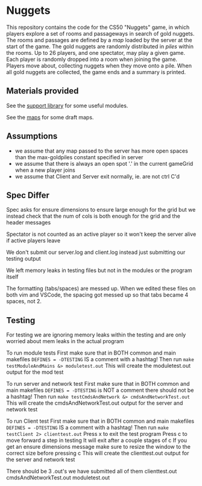 # Nuggets

This repository contains the code for the CS50 "Nuggets" game, in which players explore a set of rooms and passageways in search of gold nuggets.
The rooms and passages are defined by a *map* loaded by the server at the start of the game.
The gold nuggets are randomly distributed in *piles* within the rooms.
Up to 26 players, and one spectator, may play a given game.
Each player is randomly dropped into a room when joining the game.
Players move about, collecting nuggets when they move onto a pile.
When all gold nuggets are collected, the game ends and a summary is printed.

## Materials provided

See the [support library](support/README.md) for some useful modules.

See the [maps](maps/README.md) for some draft maps.

## Assumptions
- we assume that any map passed to the server has more open spaces than the max-goldpiles constant specified in server
- we assume that there is always an open spot '.' in the current gameGrid when a new player joins
- we assume that Client and Server exit normally, ie. are not ctrl C'd

## Spec Differ

Spec asks for ensure dimensions to ensure large enough for the grid but we instead check that the num of cols is both enough
for the grid and the header messages

Spectator is not counted as an active player so it won't keep the server alive if active players leave

We don't submit our server.log and client.log instead just submitting our testing output

We left memory leaks in testing files but not in the modules or the program itself

The formatting (tabs/spaces) are messed up. When we edited these files on both vim and VSCode, the spacing
got messed up so that tabs became 4 spaces, not 2.

## Testing

For testing we are ignoring memory leaks within the testing and are only worried about mem
leaks in the actual program

To run module tests
    First make sure that in BOTH common and main makefiles
        `DEFINES = -DTESTING` IS a comment with a hashtag!
    Then run
        `make testModuleAndMains &> moduletest.out`
    This will create the moduletest.out output for the mod test

To run server and network test
    First make sure that in BOTH common and main makefiles
        `DEFINES = -DTESTING` is NOT a comment there should not be a hashtag!
    Then run
        `make testCmdsAndNetwork &> cmdsAndNetworkTest.out`
    This will create the cmdsAndNetworkTest.out output for the server and network test

To run Client test
    First make sure that in BOTH common and main makefiles
        `DEFINES = -DTESTING` IS a comment with a hashtag!
    Then run
        `make testClient 2> clienttest.out`
    Press x to exit the test program
    Press c to move forward a step in testing
        It will exit after a couple stages of c
    If you get an ensure dimensions message make sure to resize the window to the correct size before pressing c
    This will create the clienttest.out output for the server and network test

There should be 3 .out's we have submitted all of them
clienttest.out
cmdsAndNetworkTest.out
moduletest.out
